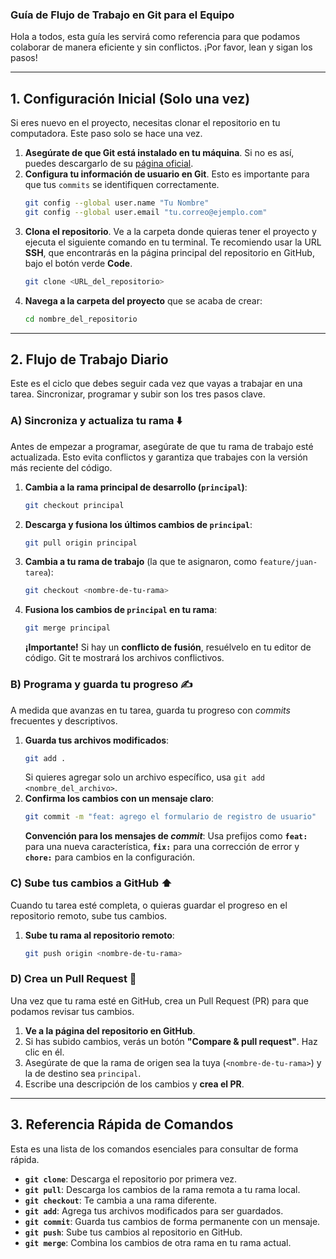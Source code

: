 ### Guía de Flujo de Trabajo en Git para el Equipo

Hola a todos, esta guía les servirá como referencia para que podamos colaborar de manera eficiente y sin conflictos. ¡Por favor, lean y sigan los pasos\!

-----

## 1\. Configuración Inicial (Solo una vez)

Si eres nuevo en el proyecto, necesitas clonar el repositorio en tu computadora. Este paso solo se hace una vez.

1.  **Asegúrate de que Git está instalado en tu máquina**. Si no es así, puedes descargarlo de su [página oficial](https://git-scm.com/).
2.  **Configura tu información de usuario en Git**. Esto es importante para que tus `commits` se identifiquen correctamente.
    ```bash
    git config --global user.name "Tu Nombre"
    git config --global user.email "tu.correo@ejemplo.com"
    ```
3.  **Clona el repositorio**. Ve a la carpeta donde quieras tener el proyecto y ejecuta el siguiente comando en tu terminal. Te recomiendo usar la URL **SSH**, que encontrarás en la página principal del repositorio en GitHub, bajo el botón verde **Code**.
    ```bash
    git clone <URL_del_repositorio>
    ```
4.  **Navega a la carpeta del proyecto** que se acaba de crear:
    ```bash
    cd nombre_del_repositorio
    ```

-----

## 2\. Flujo de Trabajo Diario

Este es el ciclo que debes seguir cada vez que vayas a trabajar en una tarea. Sincronizar, programar y subir son los tres pasos clave.

### A) Sincroniza y actualiza tu rama ⬇️

Antes de empezar a programar, asegúrate de que tu rama de trabajo esté actualizada. Esto evita conflictos y garantiza que trabajes con la versión más reciente del código.

1.  **Cambia a la rama principal de desarrollo (`principal`)**:
    ```bash
    git checkout principal
    ```
2.  **Descarga y fusiona los últimos cambios de `principal`**:
    ```bash
    git pull origin principal
    ```
3.  **Cambia a tu rama de trabajo** (la que te asignaron, como `feature/juan-tarea`):
    ```bash
    git checkout <nombre-de-tu-rama>
    ```
4.  **Fusiona los cambios de `principal` en tu rama**:
    ```bash
    git merge principal
    ```
    **¡Importante\!** Si hay un **conflicto de fusión**, resuélvelo en tu editor de código. Git te mostrará los archivos conflictivos.

### B) Programa y guarda tu progreso ✍️

A medida que avanzas en tu tarea, guarda tu progreso con *commits* frecuentes y descriptivos.

1.  **Guarda tus archivos modificados**:
    ```bash
    git add .
    ```
    Si quieres agregar solo un archivo específico, usa `git add <nombre_del_archivo>`.
2.  **Confirma los cambios con un mensaje claro**:
    ```bash
    git commit -m "feat: agrego el formulario de registro de usuario"
    ```
    **Convención para los mensajes de *commit***: Usa prefijos como **`feat:`** para una nueva característica, **`fix:`** para una corrección de error y **`chore:`** para cambios en la configuración.

### C) Sube tus cambios a GitHub ⬆️

Cuando tu tarea esté completa, o quieras guardar el progreso en el repositorio remoto, sube tus cambios.

1.  **Sube tu rama al repositorio remoto**:
    ```bash
    git push origin <nombre-de-tu-rama>
    ```

### D) Crea un Pull Request 🤝

Una vez que tu rama esté en GitHub, crea un Pull Request (PR) para que podamos revisar tus cambios.

1.  **Ve a la página del repositorio en GitHub**.
2.  Si has subido cambios, verás un botón **"Compare & pull request"**. Haz clic en él.
3.  Asegúrate de que la rama de origen sea la tuya (`<nombre-de-tu-rama>`) y la de destino sea `principal`.
4.  Escribe una descripción de los cambios y **crea el PR**.

-----

## 3\. Referencia Rápida de Comandos

Esta es una lista de los comandos esenciales para consultar de forma rápida.

  * **`git clone`**: Descarga el repositorio por primera vez.
  * **`git pull`**: Descarga los cambios de la rama remota a tu rama local.
  * **`git checkout`**: Te cambia a una rama diferente.
  * **`git add`**: Agrega tus archivos modificados para ser guardados.
  * **`git commit`**: Guarda tus cambios de forma permanente con un mensaje.
  * **`git push`**: Sube tus cambios al repositorio en GitHub.
  * **`git merge`**: Combina los cambios de otra rama en tu rama actual. 